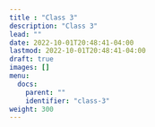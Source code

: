 ```yaml
---
title : "Class 3"
description: "Class 3"
lead: ""
date: 2022-10-01T20:48:41-04:00
lastmod: 2022-10-01T20:48:41-04:00
draft: true
images: []
menu:
  docs:
    parent: ""
    identifier: "class-3"
weight: 300
---
```

